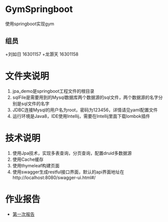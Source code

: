 # GymSpringboot
使用springboot实现gym

## 组员

+刘如日 16301157
+龙灏天 16301158

# 文件夹说明
1. jpa_demo是springboot工程文件的根目录  
2. sqlFile是需要用到的Mysql数据库两个数据源的sql文件，两个数据源的名字分别是sql文件的名字
3. JDBC连接Mysql的用户名为root，密码为123456，详情请见yaml配置文件
4. 运行环境是Java8，IDE使用Intellij，需要在Intellij里面下载lombok插件

# 技术说明
1. 使用Jpa技术，实现多表查询，分页查询，配置druid多数据源
2. 使用Cache缓存
3. 使用thymeleaf构建页面
4. 使用swagger生成restful接口界面，默认的api界面地址在http://localhost:8080/swagger-ui.html#/  

# 作业报告

+ [第一次报告](report1.md)

